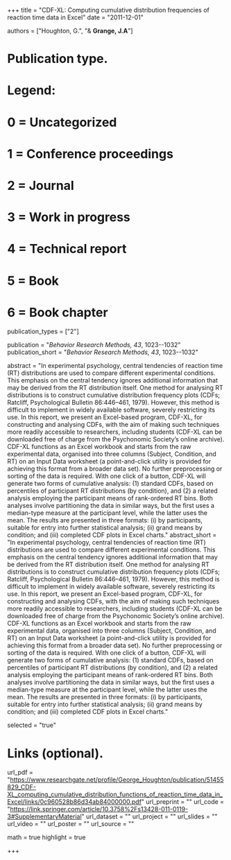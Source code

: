 +++
title = "CDF-XL: Computing cumulative distribution frequencies of reaction time data in Excel"
date = "2011-12-01"

authors = ["Houghton, G.", "& **Grange, J.A**"]

# Publication type.
# Legend:
# 0 = Uncategorized
# 1 = Conference proceedings
# 2 = Journal
# 3 = Work in progress
# 4 = Technical report
# 5 = Book
# 6 = Book chapter
publication_types = ["2"]

publication = "*Behavior Research Methods, 43*, 1023--1032"
publication_short = "*Behavior Research Methods, 43*, 1023--1032"

abstract = "In experimental psychology, central tendencies of reaction time (RT) distributions are used to compare different experimental conditions. This emphasis on the central tendency ignores additional information that may be derived from the RT distribution itself. One method for analysing RT distributions is to construct cumulative distribution frequency plots (CDFs; Ratcliff, Psychological Bulletin 86:446–461, 1979). However, this method is difficult to implement in widely available software, severely restricting its use. In this report, we present an Excel-based program, CDF-XL, for constructing and analysing CDFs, with the aim of making such techniques more readily accessible to researchers, including students (CDF-XL can be downloaded free of charge from the Psychonomic Society’s online archive). CDF-XL functions as an Excel workbook and starts from the raw experimental data, organised into three columns (Subject, Condition, and RT) on an Input Data worksheet (a point-and-click utility is provided for achieving this format from a broader data set). No further preprocessing or sorting of the data is required. With one click of a button, CDF-XL will generate two forms of cumulative analysis: (1) standard CDFs, based on percentiles of participant RT distributions (by condition), and (2) a related analysis employing the participant means of rank-ordered RT bins. Both analyses involve partitioning the data in similar ways, but the first uses a median-type measure at the participant level, while the latter uses the mean. The results are presented in three formats: (i) by participants, suitable for entry into further statistical analysis; (ii) grand means by condition; and (iii) completed CDF plots in Excel charts."
abstract_short = "In experimental psychology, central tendencies of reaction time (RT) distributions are used to compare different experimental conditions. This emphasis on the central tendency ignores additional information that may be derived from the RT distribution itself. One method for analysing RT distributions is to construct cumulative distribution frequency plots (CDFs; Ratcliff, Psychological Bulletin 86:446–461, 1979). However, this method is difficult to implement in widely available software, severely restricting its use. In this report, we present an Excel-based program, CDF-XL, for constructing and analysing CDFs, with the aim of making such techniques more readily accessible to researchers, including students (CDF-XL can be downloaded free of charge from the Psychonomic Society’s online archive). CDF-XL functions as an Excel workbook and starts from the raw experimental data, organised into three columns (Subject, Condition, and RT) on an Input Data worksheet (a point-and-click utility is provided for achieving this format from a broader data set). No further preprocessing or sorting of the data is required. With one click of a button, CDF-XL will generate two forms of cumulative analysis: (1) standard CDFs, based on percentiles of participant RT distributions (by condition), and (2) a related analysis employing the participant means of rank-ordered RT bins. Both analyses involve partitioning the data in similar ways, but the first uses a median-type measure at the participant level, while the latter uses the mean. The results are presented in three formats: (i) by participants, suitable for entry into further statistical analysis; (ii) grand means by condition; and (iii) completed CDF plots in Excel charts."

selected = "true"

# Links (optional).
url_pdf = "https://www.researchgate.net/profile/George_Houghton/publication/51455829_CDF-XL_computing_cumulative_distribution_functions_of_reaction_time_data_in_Excel/links/0c960528b86d34ab84000000.pdf"
url_preprint = ""
url_code = "https://link.springer.com/article/10.3758%2Fs13428-011-0119-3#SupplementaryMaterial"
url_dataset = ""
url_project = ""
url_slides = ""
url_video = ""
url_poster = ""
url_source = ""

math = true
highlight = true

+++
